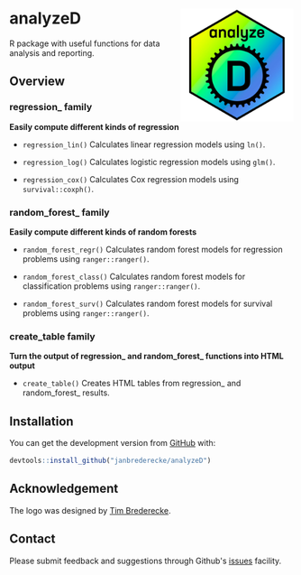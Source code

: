 # analyzeD <img src="man/figures/analyzeD.jpeg" width="200" height="200" align="right" />

R package with useful functions for data analysis and reporting.

## Overview

### regression_ family
**Easily compute different kinds of regression**

-   `regression_lin()` Calculates linear regression models using `ln()`.

-   `regression_log()` Calculates logistic regression models using `glm()`.

-   `regression_cox()` Calculates Cox regression models using
`survival::coxph()`.

### random_forest_ family
**Easily compute different kinds of random forests**

-   `random_forest_regr()` Calculates random forest models for regression
problems using `ranger::ranger()`.

-   `random_forest_class()` Calculates random forest models for classification
problems using `ranger::ranger()`.

-   `random_forest_surv()` Calculates random forest models for survival
problems using `ranger::ranger()`.

### create_table family
**Turn the output of regression_ and random_forest_ functions into HTML output**

-   `create_table()` Creates HTML tables from regression_ and random_forest_ results.

## Installation

You can get the development version from [GitHub](https://github.com/) with:

``` r
devtools::install_github("janbrederecke/analyzeD")
```

## Acknowledgement

The logo was designed by [Tim Brederecke](https://www.instagram.com/timbrederecke/).

## Contact
Please submit feedback and suggestions through Github's [issues](https://github.com/janbrederecke/prepareD/issues) facility.

